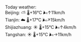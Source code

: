 Today weather:  
Beijing: ⛅️  🌡️+16°C 🌬️↑11km/h  
Tianjin: ☁️   🌡️+17°C 🌬️↗15km/h  
Shijiazhuang: ☀️   🌡️+15°C 🌬️↑4km/h  
Tangshan: ☀️   🌡️+15°C 🌬️→11km/h  
